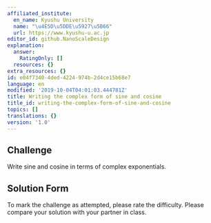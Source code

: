 ```yaml
---
affiliated_institute:
  en_name: Kyushu University
  name: "\u4E5D\u5DDE\u5927\u5B66"
  url: https://www.kyushu-u.ac.jp
editor_id: github.NanoScaleDesign
explanation:
  answer:
    RatingOnly: []
  resources: {}
extra_resources: {}
id: e04f7340-4ded-4224-974b-2d4ce15b68e7
language: en
modified: '2019-10-04T04:01:03.444781Z'
title: Writing the complex form of sine and cosine
title_id: writing-the-complex-form-of-sine-and-cosine
topics: []
translations: {}
version: '1.0'
---
```


## Challenge
Write sine and cosine in terms of complex exponentials.


## Solution Form
To mark the challenge as attempted, please rate the difficulty.
Please compare your solution with your partner in class.

